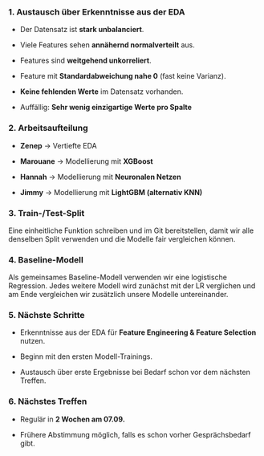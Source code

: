 
### 1. Austausch über Erkenntnisse aus der EDA

- Der Datensatz ist **stark unbalanciert**. 

- Viele Features sehen **annähernd normalverteilt** aus.

- Features sind **weitgehend unkorreliert**.
    
- Feature mit **Standardabweichung nahe 0** (fast keine Varianz).
    
- **Keine fehlenden Werte** im Datensatz vorhanden.
    
- Auffällig: **Sehr wenig einzigartige Werte pro Spalte**

### 2. Arbeitsaufteilung

- **Zenep** → Vertiefte EDA
    
- **Marouane** → Modellierung mit **XGBoost**
    
- **Hannah** → Modellierung mit **Neuronalen Netzen**
    
- **Jimmy** → Modellierung mit **LightGBM (alternativ KNN)**


### 3. Train-/Test-Split

Eine einheitliche Funktion schreiben und im Git bereitstellen, damit wir alle denselben Split verwenden und die Modelle fair vergleichen können.

### 4. Baseline-Modell

Als gemeinsames Baseline-Modell verwenden wir eine logistische Regression. Jedes weitere Modell wird zunächst mit der LR verglichen und am Ende vergleichen wir zusätzlich unsere Modelle untereinander.


### 5. Nächste Schritte

- Erkenntnisse aus der EDA für **Feature Engineering & Feature Selection** nutzen.
    
- Beginn mit den ersten Modell-Trainings.
    
- Austausch über erste Ergebnisse bei Bedarf schon vor dem nächsten Treffen.
    

### 6. Nächstes Treffen

- Regulär in **2 Wochen am 07.09.**
    
- Frühere Abstimmung möglich, falls es schon vorher Gesprächsbedarf gibt.    